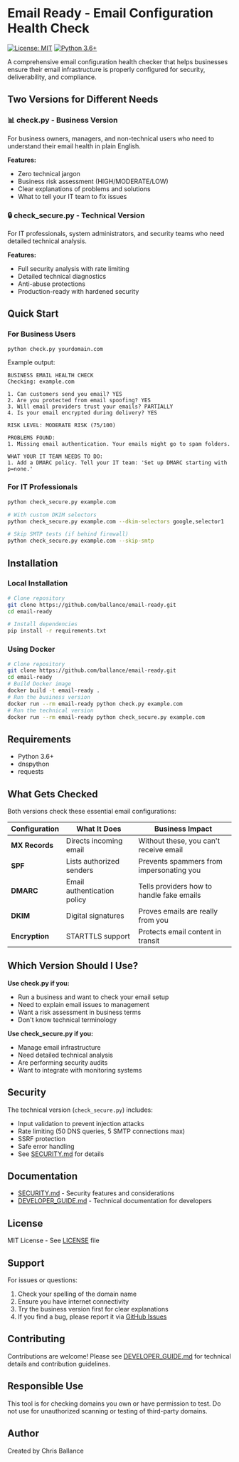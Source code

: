 # Email Ready - Email Configuration Health Check

[![License: MIT](https://img.shields.io/badge/License-MIT-yellow.svg)](https://opensource.org/licenses/MIT)
[![Python 3.6+](https://img.shields.io/badge/python-3.6+-blue.svg)](https://www.python.org/downloads/)

A comprehensive email configuration health checker that helps businesses ensure their email infrastructure is properly configured for security, deliverability, and compliance.

## Two Versions for Different Needs

### 📊 check.py - Business Version
For business owners, managers, and non-technical users who need to understand their email health in plain English.

**Features:**
- Zero technical jargon
- Business risk assessment (HIGH/MODERATE/LOW)
- Clear explanations of problems and solutions
- What to tell your IT team to fix issues

### 🔒 check_secure.py - Technical Version
For IT professionals, system administrators, and security teams who need detailed technical analysis.

**Features:**
- Full security analysis with rate limiting
- Detailed technical diagnostics
- Anti-abuse protections
- Production-ready with hardened security

## Quick Start

### For Business Users

```bash
python check.py yourdomain.com
```

Example output:
```
BUSINESS EMAIL HEALTH CHECK
Checking: example.com

1. Can customers send you email? YES
2. Are you protected from email spoofing? YES
3. Will email providers trust your emails? PARTIALLY
4. Is your email encrypted during delivery? YES

RISK LEVEL: MODERATE RISK (75/100)

PROBLEMS FOUND:
1. Missing email authentication. Your emails might go to spam folders.

WHAT YOUR IT TEAM NEEDS TO DO:
1. Add a DMARC policy. Tell your IT team: 'Set up DMARC starting with p=none.'
```

### For IT Professionals

```bash
python check_secure.py example.com

# With custom DKIM selectors
python check_secure.py example.com --dkim-selectors google,selector1

# Skip SMTP tests (if behind firewall)
python check_secure.py example.com --skip-smtp
```

## Installation

### Local Installation

```bash
# Clone repository
git clone https://github.com/ballance/email-ready.git
cd email-ready

# Install dependencies
pip install -r requirements.txt
```

### Using Docker

```bash
# Clone repository
git clone https://github.com/ballance/email-ready.git
cd email-ready
# Build Docker image
docker build -t email-ready .
# Run the business version
docker run --rm email-ready python check.py example.com
# Run the technical version
docker run --rm email-ready python check_secure.py example.com
```

## Requirements

- Python 3.6+
- dnspython
- requests

## What Gets Checked

Both versions check these essential email configurations:

| Configuration | What It Does | Business Impact |
|--------------|--------------|-----------------|
| **MX Records** | Directs incoming email | Without these, you can't receive email |
| **SPF** | Lists authorized senders | Prevents spammers from impersonating you |
| **DMARC** | Email authentication policy | Tells providers how to handle fake emails |
| **DKIM** | Digital signatures | Proves emails are really from you |
| **Encryption** | STARTTLS support | Protects email content in transit |

## Which Version Should I Use?

**Use check.py if you:**
- Run a business and want to check your email setup
- Need to explain email issues to management
- Want a risk assessment in business terms
- Don't know technical terminology

**Use check_secure.py if you:**
- Manage email infrastructure
- Need detailed technical analysis
- Are performing security audits
- Want to integrate with monitoring systems

## Security

The technical version (`check_secure.py`) includes:
- Input validation to prevent injection attacks
- Rate limiting (50 DNS queries, 5 SMTP connections max)
- SSRF protection
- Safe error handling
- See [SECURITY.md](SECURITY.md) for details

## Documentation

- [SECURITY.md](SECURITY.md) - Security features and considerations
- [DEVELOPER_GUIDE.md](DEVELOPER_GUIDE.md) - Technical documentation for developers

## License

MIT License - See [LICENSE](LICENSE) file

## Support

For issues or questions:
1. Check your spelling of the domain name
2. Ensure you have internet connectivity
3. Try the business version first for clear explanations
4. If you find a bug, please report it via [GitHub Issues](https://github.com/ballance/email-ready/issues)

## Contributing

Contributions are welcome! Please see [DEVELOPER_GUIDE.md](DEVELOPER_GUIDE.md) for technical details and contribution guidelines.

## Responsible Use

This tool is for checking domains you own or have permission to test. Do not use for unauthorized scanning or testing of third-party domains.

## Author

Created by Chris Ballance
